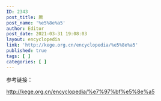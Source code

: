 ```yaml
---
ID: 2343
post_title: 厥
post_name: '%e5%8e%a5'
author: Editor
post_date: 2021-03-31 19:08:03
layout: encyclopedia
link: 'http://kege.org.cn/encyclopedia/%e5%8e%a5'
published: true
tags: [ ]
categories: [ ]
---
```

参考链接：

http://kege.org.cn/encyclopedia/%e7%97%bf%e5%8e%a5